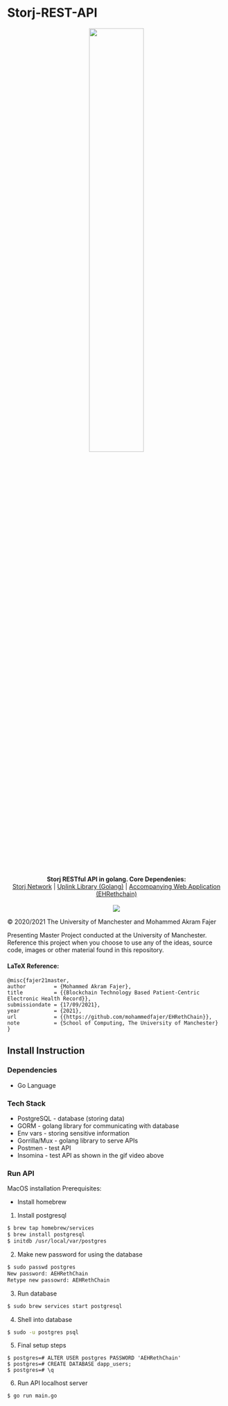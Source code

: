 # Storj-REST-API


<p align="center">
   <img src="https://github.com/mohammedfajer/Storj-REST-API/blob/main/golang_img.jpeg" width="50%"/> <br>
  <b>Storj RESTful API in golang. Core Dependenies: </b><br>
  <a href="https://storj.io/">Storj Network</a> |
  <a href="https://pkg.go.dev/storj.io/uplink">Uplink Library (Golang)</a> |
  <a href="https://github.com/mohammedfajer/EHRethChain">Accompanying Web Application (EHRethchain)</a>
  <br><br>
   
 <img src="https://github.com/mohammedfajer/Storj-REST-API/blob/main/2021-09-14%2017-08-49.gif"/>
</p>




© 2020/2021 The University of Manchester and Mohammed Akram Fajer


Presenting Master Project conducted at the University of Manchester. Reference this project when you choose to use any of the ideas, source code, images or other material found in this repository.

#### LaTeX Reference:

```
@misc{fajer21master,
author         = {Mohammed Akram Fajer},
title          = {{Blockchain Technology Based Patient-Centric Electronic Health Record}},
submissiondate = {17/09/2021},
year           = {2021},
url            = {{https://github.com/mohammedfajer/EHRethChain}},
note           = {School of Computing, The University of Manchester}
}
```



## Install Instruction

### Dependencies
- Go Language

### Tech Stack
- PostgreSQL - database (storing data)
- GORM - golang library for communicating with database
- Env vars - storing sensitive information
- Gorrilla/Mux - golang library to serve APIs
- Postmen - test API
- Insomina - test API as shown in the gif video above

### Run API
MacOS installation
Prerequisites:
- Install homebrew


1. Install postgresql

```bash
$ brew tap homebrew/services
$ brew install postgresql
$ initdb /usr/local/var/postgres
```

2. Make new password for using the database

```bash
$ sudo passwd postgres
New password: AEHRethChain
Retype new passowrd: AEHRethChain
```
3. Run database

```bash
$ sudo brew services start postgresql
```

4. Shell into database

```bash
$ sudo -u postgres psql
```

5. Final setup steps

```
$ postgres=# ALTER USER postgres PASSWORD 'AEHRethChain'
$ postgres=# CREATE DATABASE dapp_users;
$ postgres=# \q
```

6. Run API localhost server 

```
$ go run main.go 
```



